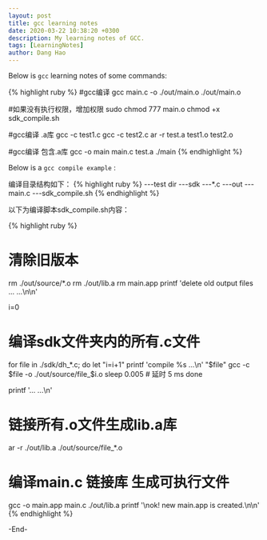 ```yaml
---
layout: post
title: gcc learning notes
date: 2020-03-22 10:38:20 +0300
description: My learning notes of GCC.
tags: [LearningNotes]
author: Dang Hao
---
```

Below is `gcc` learning notes of some commands:

{% highlight ruby %}
#gcc编译
gcc main.c -o ./out/main.o
./out/main.o

#如果没有执行权限，增加权限
sudo chmod 777 main.o
chmod +x sdk_compile.sh

#gcc编译 .a库
gcc -c test1.c 
gcc -c test2.c 
ar -r test.a test1.o test2.o

#gcc编译 包含.a库
gcc -o main main.c test.a 
./main 
{% endhighlight %}

Below is a `gcc compile example` :

编译目录结构如下：
{% highlight ruby %}
---test dir
   ---sdk
      ---*.c
   ---out
   ---main.c
   ---sdk_compile.sh
{% endhighlight %}

以下为编译脚本sdk_compile.sh内容：

{% highlight ruby %}
# 清除旧版本
rm ./out/source/*.o
rm ./out/lib.a
rm main.app
printf 'delete old output files ... ...\n\n'

i=0

# 编译sdk文件夹内的所有.c文件
for file in ./sdk/dh_*.c; do
    let "i=i+1"
    printf 'compile %s ...\n' "$file"
    gcc -c $file -o ./out/source/file_$i.o
    sleep 0.005   # 延时 5 ms
done

printf '... ...\n'
# 链接所有.o文件生成lib.a库
ar -r ./out/lib.a ./out/source/file_*.o

# 编译main.c 链接库 生成可执行文件
gcc -o main.app main.c ./out/lib.a 
printf '\nok! new main.app is created.\n\n'
{% endhighlight %}

-End-
